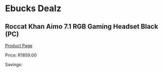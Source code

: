 
# Ebucks Dealz
## Roccat Khan Aimo 7.1 RGB Gaming Headset Black (PC)
[Product Page](https://www.ebucks.com/web/shop/productSelected.do?prodId=1232288543&catId=1193873409)

Price: R1859.00

Savings: 


	